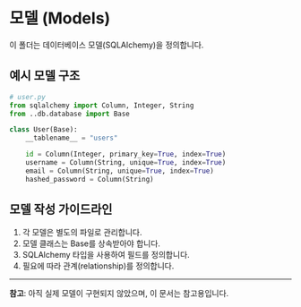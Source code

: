 # 모델 (Models)

이 폴더는 데이터베이스 모델(SQLAlchemy)을 정의합니다.

## 예시 모델 구조

```python
# user.py
from sqlalchemy import Column, Integer, String
from ..db.database import Base

class User(Base):
    __tablename__ = "users"

    id = Column(Integer, primary_key=True, index=True)
    username = Column(String, unique=True, index=True)
    email = Column(String, unique=True, index=True)
    hashed_password = Column(String)
```

## 모델 작성 가이드라인

1. 각 모델은 별도의 파일로 관리합니다.
2. 모델 클래스는 Base를 상속받아야 합니다.
3. SQLAlchemy 타입을 사용하여 필드를 정의합니다.
4. 필요에 따라 관계(relationship)를 정의합니다.

---
**참고**: 아직 실제 모델이 구현되지 않았으며, 이 문서는 참고용입니다. 